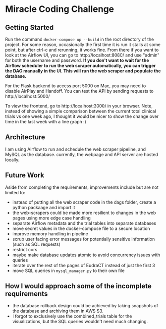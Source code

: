 # Miracle Coding Challenge

## Getting Started

Run the command `docker-compose up --build` in the root directory of the project.
For some reason, occasionally the first time it is run it stalls at some point, but after
ctrl-c and rerunning, it works fine. From there if you want to look at the Airflow
UI, you can go to http://localhost:8080/ and use "admin" for both the username and password.
**If you don't want to wait for the Airflow scheduler to run the web scraper automatically,
you can trigger the DAG manually in the UI. This will run the web scraper and populate the database.**

For the Flask backend to access port 5000 on Mac, you may need to disable AirPlay and Handoff.
You can test the API by sending requests to http://localhost:5000/

To view the frontend, go to http://localhost:3000/ in your browser. Note, instead of showing a simple
comparison between the current total clinical trials vs one week ago, I thought it would be nicer to
show the change over time in the last week with a line graph :)

## Architecture
I am using Airflow to run and schedule the web scraper pipeline, and MySQL as the database.
currently, the webpage and API server are hosted locally.

## Future Work
Aside from completing the requirements, improvements include but are not limited to:
 * instead of putting all the web scraper code in the dags folder, create a python packaage and import it
 * the web-scrapers could be made more resilient to changes in the web pages using more edge case handling
 * separate Airflow metadata and the trial tables into separate databases
 * move secret values in the docker-compose file to a secure location
 * improve memory handling in pipeline
 * scrub user facing error messages for potentially sensitive information (such as SQL requests)
 * restrict cors
 * maybe make database updates atomic to avoid concurrency issues with queries
 * iterate over the rest of the pages of EudraCT instead of just the first 3
 * move SQL queries in `mysql_manager.py` to their own file

## How I would approach some of the incomplete requirements
* the database rollback design could be achieved by taking snapshots of the database and archiving them in AWS S3.
* I forgot to exclusively use the combined_trials table for the visualizations, but the SQL queries wouldn't need much changing.